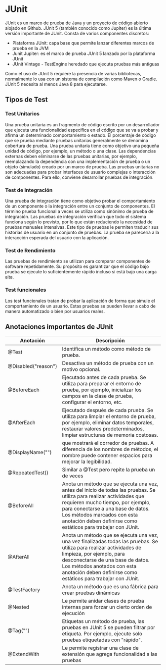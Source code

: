 # JUnit

JUnit es un marco de prueba de Java y un proyecto de código abierto alojado en Github. 
JUnit 5 (también conocido como Jupiter) es la última versión importante de JUnit. Consta de varios componentes discretos:

- Plataforma JUnit: capa base que permite lanzar diferentes marcos de prueba en la JVM
- Junit Jupiter: es el marco de prueba JUnit 5 lanzado por la plataforma JUnit
- JUnit Vintage - TestEngine heredado que ejecuta pruebas más antiguas

Como el uso de JUnit 5 requiere la presencia de varias bibliotecas, normalmente lo usa con un sistema de compilación 
como Maven o Gradle. JUnit 5 necesita al menos Java 8 para ejecutarse.

## Tipos de Test

### Test Unitarios

Una prueba unitaria es un fragmento de código escrito por un desarrollador que ejecuta una funcionalidad específica en 
el código que se va a probar y afirma un determinado comportamiento o estado. El porcentaje de código que se prueba 
mediante pruebas unitarias generalmente se denomina cobertura de prueba. Una prueba unitaria tiene como objetivo una 
pequeña unidad de código, por ejemplo, un método o una clase. Las dependencias externas deben eliminarse de las pruebas 
unitarias, por ejemplo, reemplazando la dependencia con una implementación de prueba o un objeto (simulado) creado por 
un marco de prueba. Las pruebas unitarias no son adecuadas para probar interfaces de usuario complejas o interacción de 
componentes. Para ello, conviene desarrollar pruebas de integración.

### Test de Integración

Una prueba de integración tiene como objetivo probar el comportamiento de un componente o la integración entre un 
conjunto de componentes. El término prueba funcional a veces se utiliza como sinónimo de prueba de integración. 
Las pruebas de integración verifican que todo el sistema funciona según lo previsto, por lo que están reduciendo 
la necesidad de pruebas manuales intensivas. Este tipo de pruebas le permiten traducir sus historias de usuario en un 
conjunto de pruebas. La prueba se parecería a la interacción esperada del usuario con la aplicación.

### Test de Rendimiento

Las pruebas de rendimiento se utilizan para comparar componentes de software repetidamente. 
Su propósito es garantizar que el código bajo prueba se ejecute lo suficientemente rápido incluso si está bajo una carga alta.

### Test funcionales

Los test funcionales tratan de probar la aplicación de forma que simule el comportamiento de un usuario. Estas pruebas 
se pueden llevar a cabo de manera automatizado o bien por usuarios reales.

## Anotaciones importantes de JUnit

Anotación | Descripción | 
--- | --- | 
@Test | Identifica un método como método de prueba. |
@Disabled("reason") | Desactiva un método de prueba con un motivo opcional. |
@BeforeEach | Ejecutado antes de cada prueba. Se utiliza para preparar el entorno de prueba, por ejemplo, inicializar los campos en la clase de prueba, configurar el entorno, etc. |
@AfterEach | Ejecutado después de cada prueba. Se utiliza para limpiar el entorno de prueba, por ejemplo, eliminar datos temporales, restaurar valores predeterminados, limpiar estructuras de memoria costosas. |
@DisplayName("<Name>") | <Nombre> que mostrará el corredor de pruebas. A diferencia de los nombres de métodos, el nombre puede contener espacios para mejorar la legibilidad. |
@RepeatedTest(<Number>) | Similar a @Test pero repite la prueba un <Number> de veces |
@BeforeAll | Anota un método que se ejecuta una vez, antes del inicio de todas las pruebas. Se utiliza para realizar actividades que requieren mucho tiempo, por ejemplo, para conectarse a una base de datos. Los métodos marcados con esta anotación deben definirse como estáticos para trabajar con JUnit. |
@AfterAll | Anota un método que se ejecuta una vez, una vez finalizadas todas las pruebas. Se utiliza para realizar actividades de limpieza, por ejemplo, para desconectarse de una base de datos. Los métodos anotados con esta anotación deben definirse como estáticos para trabajar con JUnit. |
@TestFactory | Anota un método que es una fábrica para crear pruebas dinámicas |
@Nested | Le permite anidar clases de prueba internas para forzar un cierto orden de ejecución |
@Tag("<TagName>") | Etiquetas un método de prueba, las pruebas en JUnit 5 se pueden filtrar por etiqueta. Por ejemplo, ejecute solo pruebas etiquetadas con "rápido". |
@ExtendWith | Le permite registrar una clase de extensión que agrega funcionalidad a las pruebas |
